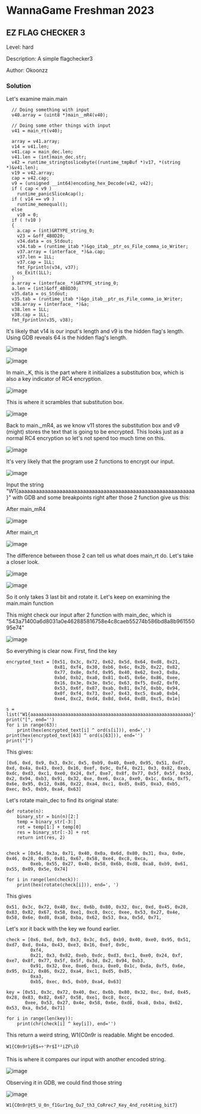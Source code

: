 # WannaGame Freshman 2023
## EZ FLAG CHECKER 3

Level: hard

Description: A simple flagchecker3

Author: Okoonzz

### Solution

Let's examine main.main

```
  // Doing something with input
  v40.array = (uint8 *)main__mR4(v40);

  // Doing some other things with input
  v41 = main_rt(v40);

  array = v41.array;
  v14 = v41.len;
  v41.cap = main_dec.len;
  v41.len = (int)main_dec.str;
  v42 = runtime_stringtoslicebyte((runtime_tmpBuf *)v17, *(string *)&v41.len);
  v19 = v42.array;
  cap = v42.cap;
  v9 = (unsigned __int64)encoding_hex_Decode(v42, v42);
  if ( cap < v9 )
    runtime_panicSliceAcap();
  if ( v14 == v9 )
    runtime_memequal();
  else
    v10 = 0;
  if ( !v10 )
  {
    a.cap = (int)&RTYPE_string_0;
    v23 = &off_4B8D20;
    v34.data = os_Stdout;
    v34.tab = (runtime_itab *)&go_itab__ptr_os_File_comma_io_Writer;
    v37.array = (interface_ *)&a.cap;
    v37.len = 1LL;
    v37.cap = 1LL;
    fmt_Fprintln(v34, v37);
    os_Exit(1LL);
  }
  a.array = (interface_ *)&RTYPE_string_0;
  a.len = (int)&off_4B8D30;
  v35.data = os_Stdout;
  v35.tab = (runtime_itab *)&go_itab__ptr_os_File_comma_io_Writer;
  v38.array = (interface_ *)&a;
  v38.len = 1LL;
  v38.cap = 1LL;
  fmt_Fprintln(v35, v38);
```

It's likely that v14 is our input's length and v9 is the hidden flag's length. Using GDB reveals 64 is the hidden flag's length.

![image](https://github.com/san601/WannaGame-Freshman-2023/assets/144963803/c627f94d-4ac0-4279-9c86-35df8790bdf4)

![image](https://github.com/san601/WannaGame-Freshman-2023/assets/144963803/b91133cd-92f8-4651-a7e4-c0ec0b2f9079)

In main._K, this is the part where it initializes a substitution box, which is also a key indicator of RC4 encryption.

![image](https://github.com/san601/WannaGame-Freshman-2023/assets/144963803/6fb2ebc8-62b3-4085-8d82-90c1a8522053)

This is where it scrambles that substitution box. 

![image](https://github.com/san601/WannaGame-Freshman-2023/assets/144963803/4d6b40f2-f172-45c2-a65a-7963fdfbebc6)

Back to main._mR4, as we know v11 stores the substitution box and v9 (might) stores the text that is going to be encrypted. This looks just as a normal RC4 encryption so let's not spend too much time on this.

![image](https://github.com/san601/WannaGame-Freshman-2023/assets/144963803/d184651a-205f-4d48-b640-b75ea1eb1eb3)

It's very likely that the program use 2 functions to encrypt our input.

![image](https://github.com/san601/WannaGame-Freshman-2023/assets/144963803/d68b3d3e-ed38-4ee4-ac95-523e0006896e)

Input the string "W1{aaaaaaaaaaaaaaaaaaaaaaaaaaaaaaaaaaaaaaaaaaaaaaaaaaaaaaaaaaaa}" with GDB and some breakpoints right after those 2 function give us this:

After main_mR4

![image](https://github.com/san601/WannaGame-Freshman-2023/assets/144963803/413db0dd-0f3d-4de7-b5b6-168e8f7ad1b6)

After main_rt

![image](https://github.com/san601/WannaGame-Freshman-2023/assets/144963803/865d97a1-0f9f-43e0-967b-c9a9e643b569)

The difference between those 2 can tell us what does main_rt do. Let's take a closer look.

![image](https://github.com/san601/WannaGame-Freshman-2023/assets/144963803/02be3d1a-8ed4-485d-8da3-32ccd4dbe63b)

![image](https://github.com/san601/WannaGame-Freshman-2023/assets/144963803/b5621ab0-6d24-49cc-a592-e6475ce8be63)

So it only takes 3 last bit and rotate it. Let's keep on examining the main.main function

This might check our input after 2 function with main_dec, which is "543a71400a6d8031a0e462885816758e4c8caeb55274b586bd8a8b96155095e74"

![image](https://github.com/san601/WannaGame-Freshman-2023/assets/144963803/59da8344-0529-4ee2-802b-7da84614a5f3)

So everything is clear now. First, find the key

```
encrypted_text = [0x51, 0x3c, 0x72, 0x62, 0x5d, 0x64, 0xd8, 0x21,
                  0x81, 0xf4, 0x30, 0xb6, 0x6c, 0x2b, 0x22, 0x82,
                  0x77, 0x8e, 0xfd, 0x95, 0x40, 0x62, 0xe3, 0x8a,
                  0xbd, 0xb2, 0xa0, 0x81, 0x45, 0x6e, 0x86, 0xee,
                  0x16, 0x3e, 0x3e, 0x5c, 0x63, 0xf5, 0xd2, 0xf0,
                  0x53, 0x6f, 0x87, 0xab, 0x81, 0x7d, 0xbb, 0x94,
                  0x0f, 0xf4, 0x73, 0xe7, 0x43, 0xc5, 0xa0, 0xb4,
                  0xe4, 0xc2, 0xd4, 0x8d, 0x64, 0xd8, 0xc5, 0x1e]

s = list("W1{aaaaaaaaaaaaaaaaaaaaaaaaaaaaaaaaaaaaaaaaaaaaaaaaaaaaaaaaaaaa}")
print("[", end='')
for i in range(63):
    print(hex(encrypted_text[i] ^ ord(s[i])), end=',')
print(hex(encrypted_text[63] ^ ord(s[63])), end='')
print("]")
```

This gives:

```
[0x6, 0xd, 0x9, 0x3, 0x3c, 0x5, 0xb9, 0x40, 0xe0, 0x95, 0x51, 0xd7, 0xd, 0x4a, 0x43, 0xe3, 0x16, 0xef, 0x9c, 0xf4, 0x21, 0x3, 0x82, 0xeb, 0xdc, 0xd3, 0xc1, 0xe0, 0x24, 0xf, 0xe7, 0x8f, 0x77, 0x5f, 0x5f, 0x3d, 0x2, 0x94, 0xb3, 0x91, 0x32, 0xe, 0xe6, 0xca, 0xe0, 0x1c, 0xda, 0xf5, 0x6e, 0x95, 0x12, 0x86, 0x22, 0xa4, 0xc1, 0xd5, 0x85, 0xa3, 0xb5, 0xec, 0x5, 0xb9, 0xa4, 0x63]
```

Let's rotate main_dec to find its original state:

```
def rotate(n):
    binary_str = bin(n)[2:]
    temp = binary_str[-3:]
    rot = temp[1:] + temp[0]
    res = binary_str[:-3] + rot
    return int(res, 2)


check = [0x54, 0x3a, 0x71, 0x40, 0x0a, 0x6d, 0x80, 0x31, 0xa, 0x0e, 0x46, 0x28, 0x85, 0x81, 0x67, 0x58, 0xe4, 0xc8, 0xca,
         0xeb, 0x55, 0x27, 0x4b, 0x58, 0x6b, 0xd8, 0xa8, 0xb9, 0x61, 0x55, 0x09, 0x5e, 0x74]

for i in range(len(check)):
    print(hex(rotate(check[i])), end=', ')
```

This gives
```
0x51, 0x3c, 0x72, 0x40, 0xc, 0x6b, 0x80, 0x32, 0xc, 0xd, 0x45, 0x28, 0x83, 0x82, 0x67, 0x58, 0xe1, 0xc8, 0xcc, 0xee, 0x53, 0x27, 0x4e, 0x58, 0x6e, 0xd8, 0xa8, 0xba, 0x62, 0x53, 0xa, 0x5d, 0x71, 

```

Let's xor it back with the key we found earlier.

```
check = [0x6, 0xd, 0x9, 0x3, 0x3c, 0x5, 0xb9, 0x40, 0xe0, 0x95, 0x51, 0xd7, 0xd, 0x4a, 0x43, 0xe3, 0x16, 0xef, 0x9c,
         0xf4,
         0x21, 0x3, 0x82, 0xeb, 0xdc, 0xd3, 0xc1, 0xe0, 0x24, 0xf, 0xe7, 0x8f, 0x77, 0x5f, 0x5f, 0x3d, 0x2, 0x94, 0xb3,
         0x91, 0x32, 0xe, 0xe6, 0xca, 0xe0, 0x1c, 0xda, 0xf5, 0x6e, 0x95, 0x12, 0x86, 0x22, 0xa4, 0xc1, 0xd5, 0x85,
         0xa3,
         0xb5, 0xec, 0x5, 0xb9, 0xa4, 0x63]

key = [0x51, 0x3c, 0x72, 0x40, 0xc, 0x6b, 0x80, 0x32, 0xc, 0xd, 0x45, 0x28, 0x83, 0x82, 0x67, 0x58, 0xe1, 0xc8, 0xcc,
       0xee, 0x53, 0x27, 0x4e, 0x58, 0x6e, 0xd8, 0xa8, 0xba, 0x62, 0x53, 0xa, 0x5d, 0x71]

for i in range(len(key)):
    print(chr(check[i] ^ key[i]), end='')
```

This return a weird string, W1{C0n9r is readable. Might be encoded.

```
W1{C0n9rìÿÈ$»÷'Pr$Ì³²iZF\íÒ
```

This is where it compares our input with another encoded string.

![image](https://github.com/san601/WannaGame-Freshman-2023/assets/144963803/b52e5a6b-00e7-415f-b9e2-dd23494bc85c)

Observing it in GDB, we could find those string

![image](https://github.com/san601/WannaGame-Freshman-2023/assets/144963803/3205aeb7-b234-4e4d-8580-0570b6192782)

```
W1{C0n9r@t5_U_0n_f1Gur1ng_Ou7_th3_CoRrec7_Key_4nd_rot4ting_bit7}
```
